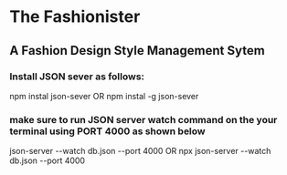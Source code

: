 # The Fashionister

## A Fashion Design Style Management Sytem

### Install JSON sever as follows:
npm instal json-sever
    OR
npm instal -g json-sever

### make sure to run JSON server watch command on the your terminal using PORT 4000 as shown below
json-server --watch db.json --port 4000
        OR
npx json-server --watch db.json --port 4000